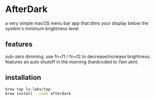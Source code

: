 # AfterDark

a very simple macOS menu bar app that dims your display below the system's minimum brightness level.

## features
sub-zero dimming.
use fn+f1 / fn+f2 to decrease/increase brightness.
features an auto shutoff in the morning (hardcoded to 7am atm)

## installation

```bash
brew tap lv-labs/tap
brew install --cask afterdark
```
